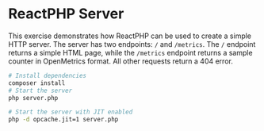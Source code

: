 # ReactPHP Server

This exercise demonstrates how ReactPHP can be used to create a simple HTTP server. The server has two endpoints: `/` and `/metrics`. The `/` endpoint returns a simple HTML page, while the `/metrics` endpoint returns a sample counter in OpenMetrics format. All other requests return a 404 error.

```sh
# Install dependencies
composer install
# Start the server
php server.php

# Start the server with JIT enabled
php -d opcache.jit=1 server.php
```
